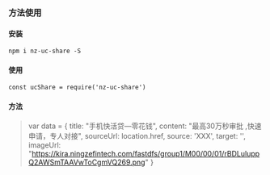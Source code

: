 ### 方法使用
#### 安装 
```text 
npm i nz-uc-share -S
```

#### 使用
``` text 
const ucShare = require('nz-uc-share') 

```

#### 方法
> var data = {
        title: "手机快活贷—零花钱",
        content: "最高30万秒审批 ,快速申请，专人对接",
        sourceUrl: location.href,
        source: 'XXX',
        target: '',
        imageUrl: "https://kira.ningzefintech.com/fastdfs/group1/M00/00/01/rBDLuluppQ2AWSmTAAVwToCgmVQ269.png"
    }
    